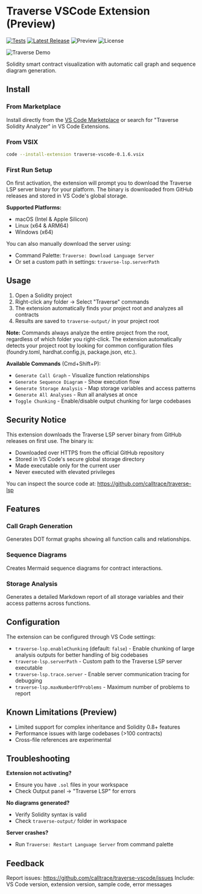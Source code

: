 # Traverse VSCode Extension (Preview)

[![Tests](https://github.com/calltrace/traverse-vscode/actions/workflows/test.yml/badge.svg?branch=main)](https://github.com/calltrace/traverse-vscode/actions/workflows/test.yml)
[![Latest Release](https://img.shields.io/github/release/calltrace/traverse-vscode.svg)](https://github.com/calltrace/traverse-vscode/releases/latest)
![Preview](https://img.shields.io/badge/Status-Preview-orange)
![License](https://img.shields.io/badge/license-MIT-blue.svg)

![Traverse Demo](media/traverse-demo.gif)

Solidity smart contract visualization with automatic call graph and sequence diagram generation.

## Install

### From Marketplace
Install directly from the [VS Code Marketplace](https://marketplace.visualstudio.com/items?itemName=GianlucaBrigandi.traverse-vscode) or search for "Traverse Solidity Analyzer" in VS Code Extensions.

### From VSIX
```bash
code --install-extension traverse-vscode-0.1.6.vsix
```

### First Run Setup
On first activation, the extension will prompt you to download the Traverse LSP server binary for your platform. The binary is downloaded from GitHub releases and stored in VS Code's global storage.

**Supported Platforms:**
- macOS (Intel & Apple Silicon)
- Linux (x64 & ARM64)
- Windows (x64)

You can also manually download the server using:
- Command Palette: `Traverse: Download Language Server`
- Or set a custom path in settings: `traverse-lsp.serverPath`

## Usage

1. Open a Solidity project
2. Right-click any folder → Select "Traverse" commands
3. The extension automatically finds your project root and analyzes all contracts
4. Results are saved to `traverse-output/` in your project root

**Note:** Commands always analyze the entire project from the root, regardless of which folder you right-click. The extension automatically detects your project root by looking for common configuration files (foundry.toml, hardhat.config.js, package.json, etc.).

**Available Commands** (Cmd+Shift+P):

- `Generate Call Graph` - Visualize function relationships
- `Generate Sequence Diagram` - Show execution flow
- `Generate Storage Analysis` - Map storage variables and access patterns
- `Generate All Analyses` - Run all analyses at once
- `Toggle Chunking` - Enable/disable output chunking for large codebases

## Security Notice

This extension downloads the Traverse LSP server binary from GitHub releases on first use. The binary is:
- Downloaded over HTTPS from the official GitHub repository
- Stored in VS Code's secure global storage directory
- Made executable only for the current user
- Never executed with elevated privileges

You can inspect the source code at: https://github.com/calltrace/traverse-lsp

## Features

### Call Graph Generation

Generates DOT format graphs showing all function calls and relationships.

### Sequence Diagrams

Creates Mermaid sequence diagrams for contract interactions.

### Storage Analysis

Generates a detailed Markdown report of all storage variables and their access patterns across functions.

## Configuration

The extension can be configured through VS Code settings:

- `traverse-lsp.enableChunking` (default: `false`) - Enable chunking of large analysis outputs for better handling of big codebases
- `traverse-lsp.serverPath` - Custom path to the Traverse LSP server executable
- `traverse-lsp.trace.server` - Enable server communication tracing for debugging
- `traverse-lsp.maxNumberOfProblems` - Maximum number of problems to report

## Known Limitations (Preview)

- Limited support for complex inheritance and Solidity 0.8+ features
- Performance issues with large codebases (>100 contracts)
- Cross-file references are experimental

## Troubleshooting

**Extension not activating?**

- Ensure you have `.sol` files in your workspace
- Check Output panel → "Traverse LSP" for errors

**No diagrams generated?**

- Verify Solidity syntax is valid
- Check `traverse-output/` folder in workspace

**Server crashes?**

- Run `Traverse: Restart Language Server` from command palette

## Feedback

Report issues: https://github.com/calltrace/traverse-vscode/issues
Include: VS Code version, extension version, sample code, error messages
